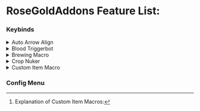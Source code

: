 # RoseGoldAddons Feature List:
### Keybinds
<details><summary>Auto Arrow Align</summary>
	
- Click keybind to instantly solve Floor 7's Arrow Align terminal
		
</details>
<details><summary>Blood Triggerbot</summary>
	
- Toggle to shoot blood room enemies that are looked at
		
</details>
<details><summary>Brewing Macro</summary>
	
- Toggle to start automatically brewing potions
- Supports Speed and  Weakness potions
- Change modes and other options in the RoseGoldAddons config menu under "Alchemy"
	
</details>
<details><summary>Crop Nuker</summary>
	
- Toggle to start nuking
- Change configuration in the RoseGoldAddons config menu under "Farming"
	
</details>
<details><summary>Custom Item Macro</summary>
	
- Toggle to start custom item macros
- See Explanation of Custom Item Macros[^1]	
</details>

### Config Menu

[^1]: Explanation of Custom Item Macros:
